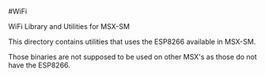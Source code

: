 #WiFi

WiFi Library and Utilities for MSX-SM

This directory contains utilities that uses the ESP8266 available in MSX-SM.

Those binaries are not supposed to be used on other MSX's as those do not have
the ESP8266.
